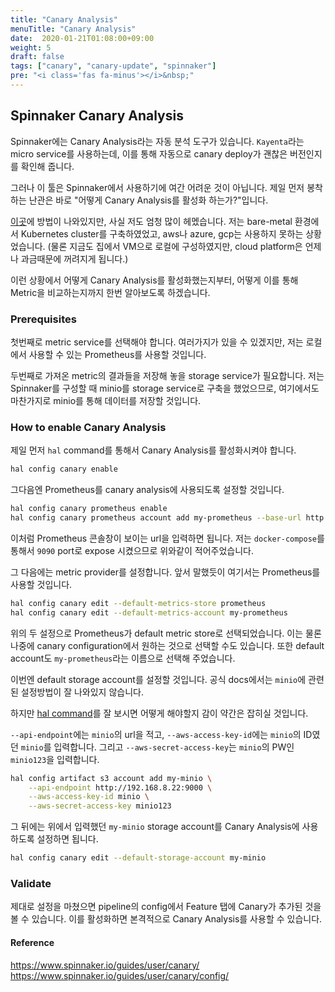 ```yaml
---
title: "Canary Analysis"
menuTitle: "Canary Analysis"
date:  2020-01-21T01:08:00+09:00
weight: 5
draft: false
tags: ["canary", "canary-update", "spinnaker"]
pre: "<i class='fas fa-minus'></i>&nbsp;"
---
```


## Spinnaker Canary Analysis

Spinnaker에는 Canary Analysis라는 자동 분석 도구가 있습니다.
`Kayenta`라는 micro service를 사용하는데, 이를 통해 자동으로 canary deploy가 괜찮은 버전인지를 확인해 줍니다.

그러나 이 툴은 Spinnaker에서 사용하기에 여간 어려운 것이 아닙니다.
제일 먼저 봉착하는 난관은 바로 "어떻게 Canary Analysis를 활성화 하는가?"입니다.

[이곳](https://www.spinnaker.io/setup/canary/)에 방법이 나와있지만, 사실 저도 엄청 많이 헤멨습니다.
저는 bare-metal 환경에서 Kubernetes cluster를 구축하였었고, aws나 azure, gcp는 사용하지 못하는 상황었습니다.
(물론 지금도 집에서 VM으로 로컬에 구성하였지만, cloud platform은 언제나 과금때문에 꺼려지게 됩니다.)

이런 상황에서 어떻게 Canary Analysis를 활성화했는지부터, 어떻게 이를 통해 Metric을 비교하는지까지 한번 알아보도록 하겠습니다.

### Prerequisites

첫번째로 metric service를 선택해야 합니다.
여러가지가 있을 수 있겠지만, 저는 로컬에서 사용할 수 있는 Prometheus를 사용할 것입니다.

두번째로 가져온 metric의 결과들을 저장해 놓을 storage service가 필요합니다.
저는 Spinnaker를 구성할 때 minio를 storage service로 구축을 했었으므로,
여기에서도 마찬가지로 minio를 통해 데이터를 저장할 것입니다.

### How to enable Canary Analysis

제일 먼저 `hal` command를 통해서 Canary Analysis를 활성화시켜야 합니다.

```bash
hal config canary enable
```

그다음엔 Prometheus를 canary analysis에 사용되도록 설정할 것입니다.

```bash
hal config canary prometheus enable
hal config canary prometheus account add my-prometheus --base-url http://192.168.8.22/9090
```

이처럼 Prometheus 콘솔창이 보이는 url을 입력하면 됩니다.
저는 `docker-compose`를 통해서 `9090` port로 expose 시켰으므로 위와같이 적어주었습니다.

그 다음에는 metric provider를 설정합니다.
앞서 말했듯이 여기서는 Prometheus를 사용할 것입니다.

```bash
hal config canary edit --default-metrics-store prometheus
hal config canary edit --default-metrics-account my-prometheus 
```

위의 두 설정으로 Prometheus가 default metric store로 선택되었습니다.
이는 물론 나중에 canary configuration에서 원하는 것으로 선택할 수도 있습니다.
또한 default account도 `my-prometheus`라는 이름으로 선택해 주었습니다.

이번엔 default storage account를 설정할 것입니다.
공식 docs에서는 `minio`에 관련된 설정방법이 잘 나와있지 않습니다.

하지만 [hal command](https://www.spinnaker.io/reference/halyard/commands/#hal-config-artifact-s3-account-edit)를 잘 보시면
어떻게 해야할지 감이 약간은 잡히실 것입니다.

`--api-endpoint`에는 `minio`의 url을 적고, `--aws-access-key-id`에는 `minio`의 ID였던 `minio`를 입력합니다.
그리고 `--aws-secret-access-key`는 `minio`의 PW인 `minio123`을 입력합니다.

```bash
hal config artifact s3 account add my-minio \
    --api-endpoint http://192.168.8.22:9000 \
    --aws-access-key-id minio \
    --aws-secret-access-key minio123
```

그 뒤에는 위에서 입력했던 `my-minio` storage account를 Canary Analysis에 사용하도록 설정하면 됩니다.

```bash
hal config canary edit --default-storage-account my-minio
```

### Validate

제대로 설정을 마쳤으면 pipeline의 config에서 Feature 탭에 Canary가 추가된 것을 볼 수 있습니다.
이를 활성화하면 본격적으로 Canary Analysis를 사용할 수 있습니다.

#### Reference
https://www.spinnaker.io/guides/user/canary/  
https://www.spinnaker.io/guides/user/canary/config/